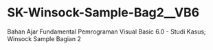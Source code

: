 # SK-Winsock-Sample-Bag2__VB6
Bahan Ajar Fundamental Pemrograman Visual Basic 6.0 - Studi Kasus; Winsock Sample Bagian 2
